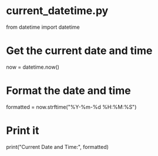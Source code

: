 # current_datetime.py

from datetime import datetime

# Get the current date and time
now = datetime.now()

# Format the date and time
formatted = now.strftime("%Y-%m-%d %H:%M:%S")

# Print it
print("Current Date and Time:", formatted)
